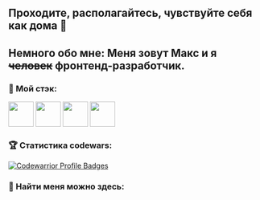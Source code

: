 ## Проходите, располагайтесь, чувствуйте себя как дома :hugs:

## Немного обо мне: Меня зовут Макс и я <s>человек</s> фронтенд-разработчик.

### 🔨 Мой стэк:

<p align="left">
  <img src="https://raw.githubusercontent.com/ShahriarShafin/ShahriarShafin/main/Assets/html.gif" width="50">
  <img src="https://raw.githubusercontent.com/ShahriarShafin/ShahriarShafin/main/Assets/css.gif" width="50">
  <img src="https://raw.githubusercontent.com/ShahriarShafin/ShahriarShafin/main/Assets/js.webp" width="50">
  <img src="https://i.giphy.com/media/VgGthkhUvGgOit7Y9i/200.webp" width="50">
</p>

### :trophy: Статистика codewars:

[![Codewarrior Profile Badges](https://www.codewars.com/users/NakkuTricks/badges/large)](https://www.codewars.com/users/NakkuTricks)

### :mag_right: Найти меня можно здесь:

